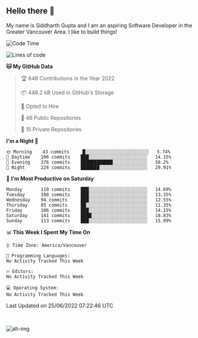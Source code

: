 ## Hello there :wave:

My name is Siddharth Gupta and I am an aspiring Software Developer in the Greater Vancouver Area. I like to build things!

<!-- ![gif](https://github.com/siddg97/siddg97/blob/master/dino.gif) -->

<!--START_SECTION:waka-->
![Code Time](http://img.shields.io/badge/Code%20Time-0%20secs-blue)

![Lines of code](https://img.shields.io/badge/From%20Hello%20World%20I%27ve%20Written-5%20Million%20lines%20of%20code-blue)

**🐱 My GitHub Data** 

> 🏆 648 Contributions in the Year 2022
 > 
> 📦 448.2 kB Used in GitHub's Storage 
 > 
> 💼 Opted to Hire
 > 
> 📜 46 Public Repositories 
 > 
> 🔑 15 Private Repositories  
 > 
**I'm a Night 🦉** 

```text
🌞 Morning    43 commits     █░░░░░░░░░░░░░░░░░░░░░░░░   5.74% 
🌆 Daytime    106 commits    ███░░░░░░░░░░░░░░░░░░░░░░   14.15% 
🌃 Evening    376 commits    ████████████░░░░░░░░░░░░░   50.2% 
🌙 Night      224 commits    ███████░░░░░░░░░░░░░░░░░░   29.91%

```
📅 **I'm Most Productive on Saturday** 

```text
Monday       110 commits    ███░░░░░░░░░░░░░░░░░░░░░░   14.69% 
Tuesday      100 commits    ███░░░░░░░░░░░░░░░░░░░░░░   13.35% 
Wednesday    94 commits     ███░░░░░░░░░░░░░░░░░░░░░░   12.55% 
Thursday     85 commits     ██░░░░░░░░░░░░░░░░░░░░░░░   11.35% 
Friday       106 commits    ███░░░░░░░░░░░░░░░░░░░░░░   14.15% 
Saturday     141 commits    ████░░░░░░░░░░░░░░░░░░░░░   18.83% 
Sunday       113 commits    ███░░░░░░░░░░░░░░░░░░░░░░   15.09%

```


📊 **This Week I Spent My Time On** 

```text
⌚︎ Time Zone: America/Vancouver

💬 Programming Languages: 
No Activity Tracked This Week

🔥 Editors: 
No Activity Tracked This Week

💻 Operating System: 
No Activity Tracked This Week

```


 Last Updated on 25/06/2022 07:22:46 UTC
<!--END_SECTION:waka-->

<br>

![alt-img](https://github-readme-stats.vercel.app/api?username=siddg97&count_private=true&theme=nightowl&show_icons=true)

